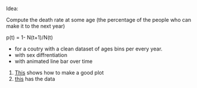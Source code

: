 Idea:

Compute the death rate at some age (the percentage of the people who can make it to the next year)

p(t) = 1- N(t+1)/N(t)

- for a coutry with a clean dataset of ages bins per every year.
- with sex diffrentiation
- with animated line bar over time


1. [This](https://plotly.com/python/sliders/#simple-slider-control) shows how to make a good plot
2. [this](https://www.populationpyramid.net/) has the data
